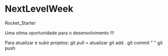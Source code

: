 # NextLevelWeek
Rocket_Starter

Uma otima oportunidade para o desenvolvimento !!!

Para atualizar e subir projetos:
git pull = atualizar
git add .
git commit " "
git push
